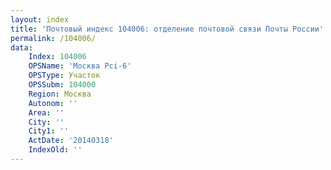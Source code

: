 ```yaml
---
layout: index
title: 'Почтовый индекс 104006: отделение почтовой связи Почты России'
permalink: /104006/
data:
    Index: 104006
    OPSName: 'Москва Pci-6'
    OPSType: Участок
    OPSSubm: 104000
    Region: Москва
    Autonom: ''
    Area: ''
    City: ''
    City1: ''
    ActDate: '20140318'
    IndexOld: ''
---
```

